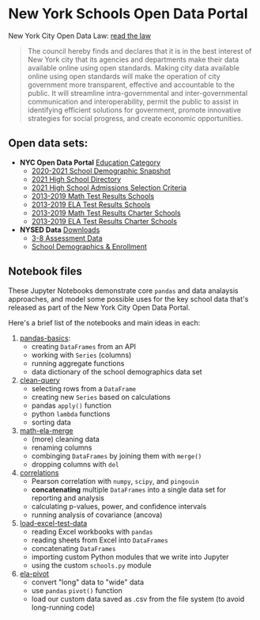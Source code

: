 New York Schools Open Data Portal
=================================

New York City Open Data Law: [read the law](https://www1.nyc.gov/site/doitt/initiatives/open-data-law.page)

> The council hereby finds and declares that it is in the best interest of New
> York city that its agencies and departments make their data available online
> using open standards. Making city data available online using open standards
> will make the operation of city government more transparent, effective and
> accountable to the public. It will streamline intra-governmental and
> inter-governmental communication and interoperability, permit the public to
> assist in identifying efficient solutions for government, promote innovative
> strategies for social progress, and create economic opportunities.


Open data sets:
---------------
- **NYC Open Data Portal** [Education Category](https://data.cityofnewyork.us/browse?category=Education)
  - [2020-2021 School Demographic Snapshot](https://data.cityofnewyork.us/Education/2020-2021-Demographic-Snapshot-School/vmmu-wj3w)
  - [2021 High School Directory](https://data.cityofnewyork.us/Education/2021-DOE-High-School-Directory/8b6c-7uty)
  - [2021 High School Admissions Selection Criteria](https://data.cityofnewyork.us/Education/Selection-Criteria-for-Fall-2021-High-School-Admis/9gs9-zhxw)
  - [2013-2019 Math Test Results Schools](https://data.cityofnewyork.us/Education/2013-2019-Math-Test-Results-School-SWD-Ethnicity-G/74ah-8ukf)
  - [2013-2019 ELA Test Results Schools](https://data.cityofnewyork.us/Education/2013-2019-English-Language-Arts-ELA-Test-Results-S/gu76-8i7h)
  - [2013-2019 Math Test Results Charter Schools](https://data.cityofnewyork.us/Education/2013-2019-Math-Test-Results-Charter-School/3xsw-bpuy)
  - [2013-2019 ELA Test Results Charter Schools](https://data.cityofnewyork.us/Education/2013-2019-English-Language-Arts-ELA-Test-Results-C/sgjd-xi99)
- **NYSED Data** [Downloads](https://data.nysed.gov/downloads.php)
  - [3-8 Assessment Data](https://data.nysed.gov/files/assessment/20-21/3-8-2020-21.zip)
  - [School Demographics & Enrollment](https://data.nysed.gov/files/enrollment/20-21/enrollment_2021.zip)

Notebook files
--------------
These Jupyter Notebooks demonstrate core `pandas` and data analaysis
approaches, and model some possible uses for the key school data
that's released as part of the New York City Open Data Portal.

Here's a brief list of the notebooks and main ideas in each:

1. [pandas-basics](https://github.com/adelphi-ed-tech/school-data-portal/blob/main/nb/panda-basics.ipynb):
   - creating `DataFrames` from an API
   - working with `Series` (columns)
   - running aggregate functions
   - data dictionary of the school demographics data set
2. [clean-query](https://github.com/adelphi-ed-tech/school-data-portal/blob/main/nb/clean-query.ipynb)
   - selecting rows from a `DataFrame`
   - creating new `Series` based on calculations
   - pandas `apply()` function
   - python `lambda` functions
   - sorting data
3. [math-ela-merge](https://github.com/adelphi-ed-tech/school-data-portal/blob/main/nb/math-ela-merge.ipynb)
   - (more) cleaning data
   - renaming columns
   - combinging `DataFrames` by joining them with `merge()`
   - dropping columns with `del`
4. [correlations](https://github.com/adelphi-ed-tech/school-data-portal/blob/main/nb/correlations.ipynb)
   - Pearson correlation with `numpy`, `scipy`, and `pingouin`
   - **concatenating** multiple `DataFrames` into a single data set for
     reporting and analysis
   - calculating p-values, power, and confidence intervals
   - running analysis of covariance (ancova)
5. [load-excel-test-data](https://github.com/adelphi-ed-tech/school-data-portal/blob/main/nb/load-excel-test-data.ipynb)
   - reading Excel workbooks with `pandas`
   - reading sheets from Excel into `DataFrames`
   - concatenating `DataFrames`
   - importing custom Python modules that we write into Jupyter
   - using the custom `schools.py` module
6. [ela-pivot](https://github.com/adelphi-ed-tech/school-data-portal/blob/main/nb/ela-pivot.ipynb)
   - convert "long" data to "wide" data
   - use `pandas` `pivot()` function
   - load our custom data saved as .csv from the file system (to avoid long-running code)
